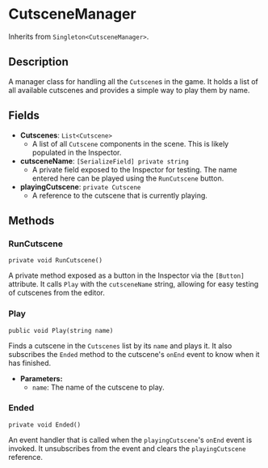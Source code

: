 # CutsceneManager

Inherits from `Singleton<CutsceneManager>`.

## Description

A manager class for handling all the `Cutscene`s in the game. It holds a list of all available cutscenes and provides a simple way to play them by name.

## Fields

-   **Cutscenes**: `List<Cutscene>`
    -   A list of all `Cutscene` components in the scene. This is likely populated in the Inspector.
-   **cutsceneName**: `[SerializeField] private string`
    -   A private field exposed to the Inspector for testing. The name entered here can be played using the `RunCutscene` button.
-   **playingCutscene**: `private Cutscene`
    -   A reference to the cutscene that is currently playing.

## Methods

### RunCutscene
`private void RunCutscene()`

A private method exposed as a button in the Inspector via the `[Button]` attribute. It calls `Play` with the `cutsceneName` string, allowing for easy testing of cutscenes from the editor.

### Play
`public void Play(string name)`

Finds a cutscene in the `Cutscenes` list by its `name` and plays it. It also subscribes the `Ended` method to the cutscene's `onEnd` event to know when it has finished.

-   **Parameters:**
    -   `name`: The name of the cutscene to play.

### Ended
`private void Ended()`

An event handler that is called when the `playingCutscene`'s `onEnd` event is invoked. It unsubscribes from the event and clears the `playingCutscene` reference.

